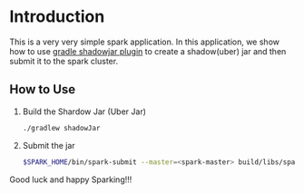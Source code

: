 # Introduction

This is a very very simple spark application. In this application, we show how to use [gradle shadowjar plugin](http://imperceptiblethoughts.com/shadow/) to create a shadow(uber) jar and then submit it to the spark cluster.

## How to Use

1. Build the Shardow Jar (Uber Jar)

    ```bash
    ./gradlew shadowJar
    ```
    
2. Submit the jar

    ```bash
    $SPARK_HOME/bin/spark-submit --master=<spark-master> build/libs/spark-wordcount-all.jar
    ```

Good luck and happy Sparking!!!
